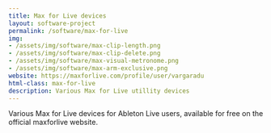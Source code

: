```yaml
---
title: Max for Live devices
layout: software-project
permalink: /software/max-for-live
img: 
- /assets/img/software/max-clip-length.png
- /assets/img/software/max-clip-delete.png
- /assets/img/software/max-visual-metronome.png
- /assets/img/software/max-arm-exclusive.png
website: https://maxforlive.com/profile/user/vargaradu
html-class: max-for-live
description: Various Max for Live utillity devices
---
```


Various Max for Live devices for Ableton Live users, available for free on the official maxforlive website.